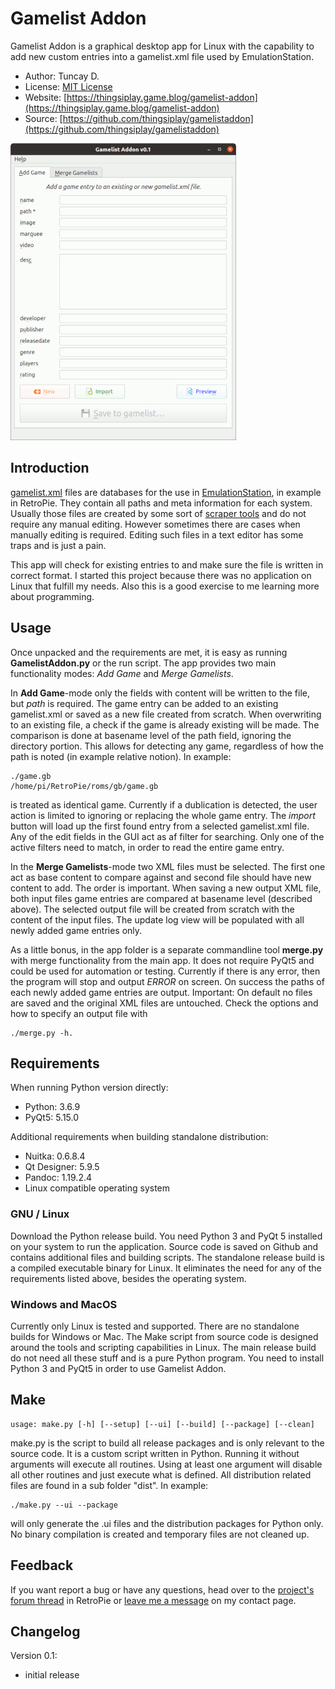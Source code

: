 # Gamelist Addon

Gamelist Addon is a graphical desktop app for Linux with the capability to add new custom entries into a gamelist.xml file used by EmulationStation.

- Author: Tuncay D.
- License: [MIT License](LICENSE)
- Website: [https://thingsiplay.game.blog/gamelist-addon](https://thingsiplay.game.blog/gamelist-addon) 
- Source: [https://github.com/thingsiplay/gamelistaddon](https://github.com/thingsiplay/gamelistaddon) 

![Screenshot addgame state](img/screen_addgame-thumb.png  "screen-addgame")

## Introduction

[gamelist.xml](https://retropie.org.uk/docs/EmulationStation/#gamelistxml-edits) files are databases for the use in [EmulationStation](https://retropie.org.uk/docs/EmulationStation/), in example in RetroPie. They contain all paths and meta information for each system. Usually those files are created by some sort of [scraper tools](https://retropie.org.uk/docs/Scraper/) and do not require any manual editing. However sometimes there are cases when manually editing is required. Editing such files in a text editor has some traps and is just a pain.

This app will check for existing entries to and make sure the file is written in correct format. I started this project because there was no application on Linux that fulfill my needs. Also this is a good exercise to me learning more about programming.

## Usage

Once unpacked and the requirements are met, it is easy as running **GamelistAddon.py** or the run script. The app provides two main functionality modes: *Add Game* and *Merge Gamelists*.

In **Add Game**-mode only the fields with content will be written to the file, but *path* is required. The game entry can be added to an existing gamelist.xml or saved as a new file created from scratch. When overwriting to an existing file, a check if the game is already existing will be made. The comparison is done at basename level of the path field, ignoring the directory portion. This allows for detecting any game, regardless of how the path is noted (in example relative notion). In example:

	./game.gb
	/home/pi/RetroPie/roms/gb/game.gb
	
is treated as identical game. Currently if a dublication is detected, the user action is limited to ignoring or replacing the whole game entry. The *import* button will load up the first found entry from a selected gamelist.xml file. Any of the edit fields in the GUI act as af filter for searching. Only one of the active filters need to match, in order to read the entire game entry.

In the **Merge Gamelists**-mode two XML files must be selected. The first one act as base content to compare against and second file should have new content to add. The order is important. When saving a new output XML file, both input files game entries are compared at basename level (described above). The selected output file will be created from scratch with the content of the input files. The update log view will be populated with all newly added game entries only. 

As a little bonus, in the app folder is a separate commandline tool **merge.py** with merge functionality from the main app. It does not require PyQt5 and could be used for automation or testing. Currently if there is any error, then the program will stop and output *ERROR* on screen. On success the paths of each newly added game entries are output. Important: On default no files are saved and the original XML files are untouched. Check the options and how to specify an output file with

	./merge.py -h.

## Requirements

When running Python version directly:

- Python: 3.6.9
- PyQt5: 5.15.0

Additional requirements when building standalone distribution:

- Nuitka: 0.6.8.4
- Qt Designer: 5.9.5
- Pandoc: 1.19.2.4
- Linux compatible operating system

### GNU / Linux

Download the Python release build. You need Python 3 and PyQt 5 installed on your system to run the application. Source code is saved on Github and contains additional files and building scripts. The standalone release build is a compiled executable binary for Linux. It eliminates the need for any of the requirements listed above, besides the operating system.

### Windows and MacOS

Currently only Linux is tested and supported. There are no standalone builds for Windows or Mac. The Make script from source code is designed around the tools and scripting capabilities in Linux. The main release build do not need all these stuff and is a pure Python program. You need to install Python 3 and PyQt5 in order to use Gamelist Addon.

## Make

	usage: make.py [-h] [--setup] [--ui] [--build] [--package] [--clean]
	
make.py is the script to build all release packages and is only relevant to the source code. It is a custom script written in Python. Running it without arguments will execute all routines. Using at least one argument will disable all other routines and just execute what is defined. All distribution related files are found in a sub folder "dist". In example:

	./make.py --ui --package

will only generate the .ui files and the distribution packages for Python only. No binary compilation is created and temporary files are not cleaned up.

## Feedback

If you want report a bug or have any questions, head over to the [project's forum thread](https://retropie.org.uk/forum/topic/27466/gamelist-addon-an-assist-tool-to-manually-add-new-game-entries)  in RetroPie or [leave me a message](https://thingsiplay.game.blog/contact/) on my contact page.

## Changelog

Version 0.1:

- initial release
